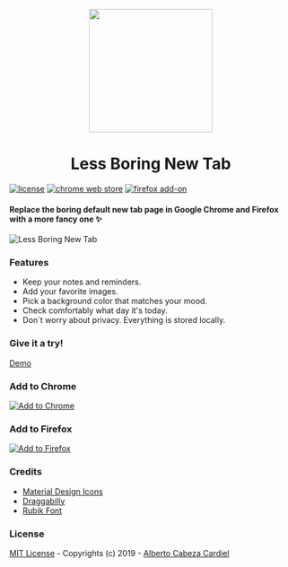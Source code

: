 <p align="center"><img width="220px" src="https://user-images.githubusercontent.com/13858689/52234830-e1e29480-28c2-11e9-9758-583c35f48f5e.gif"/><p>
<h1 align="center">Less Boring New Tab</h1>

[![license](https://img.shields.io/github/license/mashape/apistatus.svg)](https://github.com/albertocc/Less-Boring-New-Tab/blob/master/LICENSE)
[![chrome web store](https://img.shields.io/chrome-web-store/users/noiknbafehnhbnalgmoddejejgmkadhb.svg?label=chrome%20users)](https://chrome.google.com/webstore/detail/less-boring-new-tab/noiknbafehnhbnalgmoddejejgmkadhb)
[![firefox add-on](https://img.shields.io/amo/users/less-boring-new-tab.svg?label=firefox%20users)](https://addons.mozilla.org/en-US/firefox/addon/less-boring-new-tab)

#### Replace the boring default new tab page in Google Chrome and Firefox with a more fancy one :sparkles:

![Less Boring New Tab](https://user-images.githubusercontent.com/13858689/51928484-55cdfa00-23f6-11e9-8c58-f83fa7965c1e.gif)

### Features

* Keep your notes and reminders.
* Add your favorite images.
* Pick a background color that matches your mood.
* Check comfortably what day it's today.
* Don´t worry about privacy. Everything is stored locally.

### Give it a try!

[Demo](https://albertocc.github.io/Less-Boring-New-Tab/)

### Add to Chrome

[![Add to Chrome](https://developer.chrome.com/webstore/images/ChromeWebStore_BadgeWBorder_v2_206x58.png)](https://chrome.google.com/webstore/detail/less-boring-new-tab/noiknbafehnhbnalgmoddejejgmkadhb)

### Add to Firefox

[![Add to Firefox](https://addons.cdn.mozilla.net/static/img/addons-buttons/AMO-button_1.png)](https://addons.mozilla.org/en-US/firefox/addon/less-boring-new-tab)

### Credits

* [Material Design Icons](https://material.io/tools/icons/)
* [Draggabilly](https://draggabilly.desandro.com/)
* [Rubik Font](https://fonts.google.com/specimen/Rubik)

### License

[MIT License](https://github.com/albertocc/Less-Boring-New-Tab/blob/master/LICENSE) - Copyrights (c) 2019 - [Alberto Cabeza Cardiel](http://alberto.cc)
